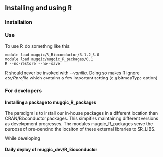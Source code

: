 
## Installing and using R ##

### Installation


### Use

To use R, do something like this:

	module load mugqic/R_Bioconductor/3.1.2_3.0
	module load mugqic/mugqic_R_packages/0.1
	R --no-restore --no--save
	
R should never be invoked with *--vanilla*. Doing so makes R ignore *etc/Rprofile* which contains a few important setting (e.g bitmapType option)

### For developers


#### Installing a package to mugqic\_R\_packages ####

The paradigm is to install our in-house packages in a different location than CRAN/Bioconductor packages. This simpifies maintaining different versions as development progresses. The modules mugqic\_R\_packages serve the purpose of pre-pending the locaiton of these external libraries to $R\_LIBS.

While developing 





#### Daily deploy of mugqic\_dev/R\_Bioconductor ####



